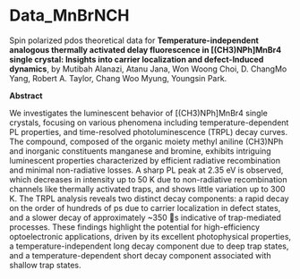 # Data_MnBrNCH

Spin polarized pdos theoretical data for **Temperature-independent analogous thermally activated delay fluorescence in [(CH3)NPh]MnBr4 single crystal: Insights into carrier localization and defect-Induced dynamics**, by Mutibah Alanazi, Atanu Jana, Won Woong Choi, D. ChangMo Yang, Robert A. Taylor, Chang Woo Myung, Youngsin Park.

**Abstract**

We investigates the luminescent behavior of [(CH3)NPh]MnBr4 single crystals, focusing on various phenomena including temperature-dependent PL properties, and time-resolved photoluminescence (TRPL) decay curves. The compound, composed of the organic moiety methyl aniline (CH3)NPh and inorganic constituents manganese and bromine, exhibits intriguing luminescent properties characterized by efficient radiative recombination and minimal non-radiative losses. A sharp PL peak at 2.35 eV is observed, which decreases in intensity up to 50 K due to non-radiative recombination channels like thermally activated traps, and shows little variation up to 300 K. The TRPL analysis reveals two distinct decay components: a rapid decay on the order of hundreds of ps due to carrier localization in defect states, and a slower decay of approximately ~350 s indicative of trap-mediated processes. These findings highlight the potential for high-efficiency optoelectronic applications, driven by its excellent photophysical properties, a temperature-independent long decay component due to deep trap states, and a temperature-dependent short decay component associated with shallow trap states. 
